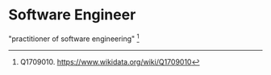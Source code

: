 # Software Engineer

"practitioner of software engineering" [^Wikidata]


[^Wikidata]: Q1709010. https://www.wikidata.org/wiki/Q1709010